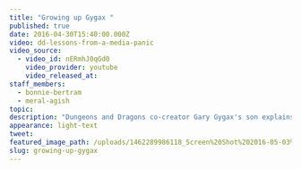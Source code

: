 ```yaml
---
title: "Growing up Gygax "
published: true
date: 2016-04-30T15:40:00.000Z
video: dd-lessons-from-a-media-panic
video_source:
  - video_id: nERmhJ0qGd0
    video_provider: youtube
    video_released_at:
staff_members:
  - bonnie-bertram
  - meral-agish
topic:
description: "Dungeons and Dragons co-creator Gary Gygax's son explains what life was like in a household where D&D took center stage."
appearance: light-text
tweet:
featured_image_path: /uploads/1462289986118_Screen%20Shot%202016-05-03%20at%2011.39.16%20AM.png
slug: growing-up-gygax
---
```

